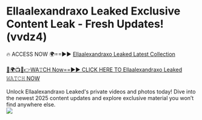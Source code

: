 # Ellaalexandraxo Leaked Exclusive Content Leak - Fresh Updates! (vvdz4)

🔥 ACCESS NOW 🌍==►► <a href="https://tinyurl.com/kvy9nzfs" rel="nofollow">Ellaalexandraxo Leaked Latest Collection</a>
<br><br>
[🔴🌍📺📱👉WA𝚃CH Now==►► CLICK HERE TO Ellaalexandraxo Leaked 𝚆𝙰𝚃𝙲𝙷 NOW](https://tinyurl.com/kvy9nzfs)
<br><br>
Unlock Ellaalexandraxo Leaked's private videos and photos today! Dive into the newest 2025 content updates and explore exclusive material you won’t find anywhere else.
<br>
<a href="https://tinyurl.com/kvy9nzfs" rel="nofollow" data-target="animated-image.originalLink"><img src="https://camo.githubusercontent.com/8a4f000d20f83aca3bf7ec5f350d767afa0574a8a352519fd8cfa583a6f93a33/68747470733a2f2f692e696d6775722e636f6d2f644a486b345a712e676966" data-canonical-src="https://i.imgur.com/dJHk4Zq.gif" style="max-width: 100%; display: inline-block;" data-target="animated-image.originalImage"></a>
<br>

